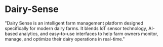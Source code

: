 # Dairy-Sense
"Dairy Sense is an intelligent farm management platform designed specifically for modern dairy farms. It blends IoT sensor technology, AI-based analytics, and easy-to-use interfaces to help farm owners monitor, manage, and optimize their dairy operations in real-time."
